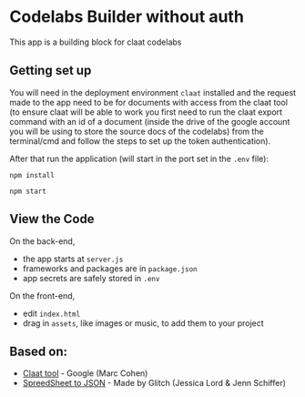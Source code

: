 Codelabs Builder without auth
========================

This app is a building block for claat codelabs

## Getting set up
You will need in the deployment environment `claat` installed and the request made to the app need to be for documents with access from the claat tool (to ensure claat will be able to work you first need to run the claat export command with an id of a document (inside the drive of the google account you will be using to store the source docs of the codelabs) from the terminal/cmd and follow the steps to set up the token authentication).

After that run the application (will start in the port set in the `.env` file):
```
npm install

npm start
```

## View the Code
On the back-end,
- the app starts at `server.js`
- frameworks and packages are in `package.json`
- app secrets are safely stored in `.env`

On the front-end,
- edit `index.html`
- drag in `assets`, like images or music, to add them to your project

## Based on:

* [Claat tool](https://github.com/googlecodelabs/tools/blob/master/site/tasks/helpers/claat.js) - Google (Marc Cohen)
* [SpreedSheet to JSON](https://glitch.com/edit/#!/spreadsheet) - Made by Glitch (Jessica Lord & Jenn Schiffer)